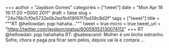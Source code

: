 
+++
author = "Jaydson Gomes"
categories = ["tweet"]
date = "Mon Apr 18 19:17:20 +0000 2011"
draft = false
slug = "24e76b7cf0e5732e0b2ed1b418f97f7bd39c8d2f"
tags = ["tweet"]
title = """RT @hellowdan: pqp hahaha..."""
tweet = true
micro = true
tweet_url = "https://twitter.com/jaydson/status/60059353130074112"
+++
RT @hellowdan: pqp hahahaha RT: @sabeacarol: Mulher é um bicho estranho. Sofre, chora e paga pra ficar sem pelos, depois vai lá e compra ...
